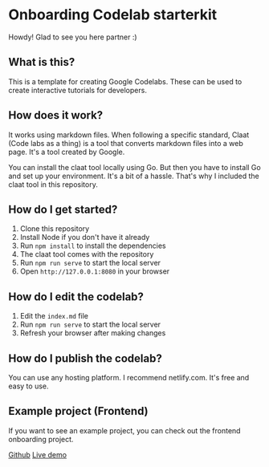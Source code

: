 # Onboarding Codelab starterkit

Howdy! Glad to see you here partner :)

## What is this?

This is a template for creating Google Codelabs. These can be used to create interactive tutorials for developers.

## How does it work?

It works using markdown files. When following a specific standard, Claat (Code labs as a thing) is a
tool that converts markdown files into a web page. It's a tool created by Google.

You can install the claat tool locally using Go. But then you have to install Go and set up your environment. It's a bit of a hassle. That's why I included the claat tool in this repository.

## How do I get started?

1. Clone this repository
2. Install Node if you don't have it already
3. Run `npm install` to install the dependencies
4. The claat tool comes with the repository
5. Run `npm run serve` to start the local server
6. Open `http://127.0.0.1:8080` in your browser

## How do I edit the codelab?

1. Edit the `index.md` file
2. Run `npm run serve` to start the local server
3. Refresh your browser after making changes

## How do I publish the codelab?

You can use any hosting platform. I recommend netlify.com. It's free and easy to use.

## Example project (Frontend)

If you want to see an example project, you can check out the frontend onboarding project.

[Github](https://github.com/appwise-labs/onboarding-frontend)
[Live demo](https://wisemen-onboarding-frontend.netlify.app/#0)
